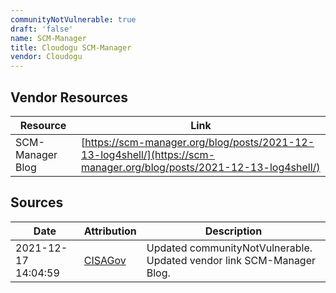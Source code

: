 ```yaml
---
communityNotVulnerable: true
draft: 'false'
name: SCM-Manager
title: Cloudogu SCM-Manager
vendor: Cloudogu
---
```


## Vendor Resources
| Resource | Link |
| --- | --- |
| SCM-Manager Blog | [https://scm-manager.org/blog/posts/2021-12-13-log4shell/](https://scm-manager.org/blog/posts/2021-12-13-log4shell/) |



## Sources
| Date | Attribution | Description |
| --- | --- | --- |
| 2021-12-17 14:04:59 | [CISAGov](https://raw.githubusercontent.com/cisagov/log4j-affected-db/develop/README.md) | Updated communityNotVulnerable. Updated vendor link SCM-Manager Blog.  |

